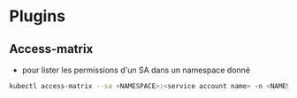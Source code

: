 # Plugins

## Access-matrix

* pour lister les permissions d'un SA dans un namespace donné
```sh
kubectl access-matrix --sa <NAMESPACE>:<service account name> -n <NAMESPACE>
```
